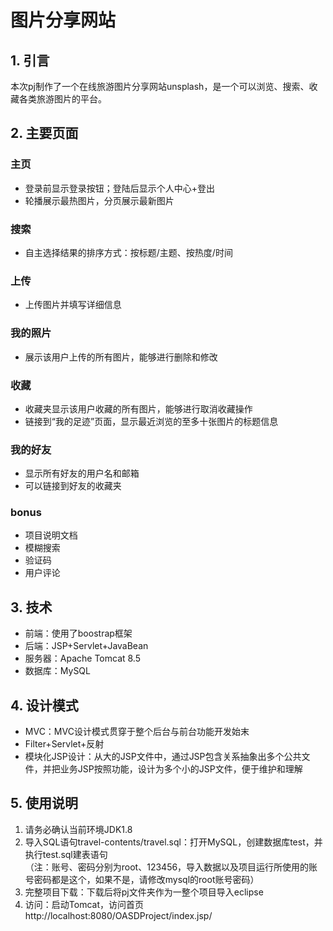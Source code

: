 # 图片分享网站
## 1. 引言
本次pj制作了一个在线旅游图片分享网站unsplash，是一个可以浏览、搜索、收藏各类旅游图片的平台。
## 2. 主要页面
### 主页
- 登录前显示登录按钮；登陆后显示个人中心+登出
- 轮播展示最热图片，分页展示最新图片
### 搜索
- 自主选择结果的排序方式：按标题/主题、按热度/时间
### 上传
- 上传图片并填写详细信息
### 我的照片
- 展示该用户上传的所有图片，能够进行删除和修改
### 收藏
- 收藏夹显示该用户收藏的所有图片，能够进行取消收藏操作
- 链接到“我的足迹”页面，显示最近浏览的至多十张图片的标题信息
### 我的好友
- 显示所有好友的用户名和邮箱
- 可以链接到好友的收藏夹
### bonus
- 项目说明文档
- 模糊搜索
- 验证码
- 用户评论
## 3. 技术
- 前端：使用了boostrap框架
- 后端：JSP+Servlet+JavaBean
- 服务器：Apache Tomcat 8.5
- 数据库：MySQL
## 4. 设计模式
- MVC：MVC设计模式贯穿于整个后台与前台功能开发始末
- Filter+Servlet+反射
- 模块化JSP设计：从大的JSP文件中，通过JSP包含关系抽象出多个公共文件，并把业务JSP按照功能，设计为多个小的JSP文件，便于维护和理解
## 5. 使用说明
1. 请务必确认当前环境JDK1.8
2. 导入SQL语句travel-contents/travel.sql：打开MySQL，创建数据库test，并执行test.sql建表语句<br/>
（注：账号、密码分别为root、123456，导入数据以及项目运行所使用的账号密码都是这个，如果不是，请修改mysql的root账号密码）
3. 完整项目下载：下载后将pj文件夹作为一整个项目导入eclipse
4. 访问：启动Tomcat，访问首页http://localhost:8080/OASDProject/index.jsp/
